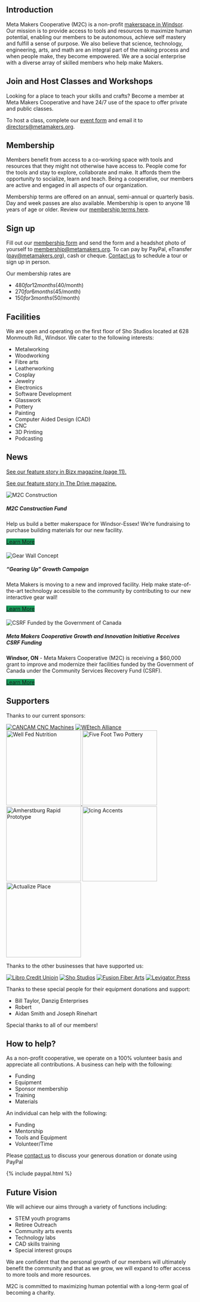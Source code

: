 ## Introduction
Meta Makers Cooperative (M2C) is a non-profit [makerspace in Windsor](https://goo.gl/maps/C1DEyxi6UdCPUZfK8). Our mission is to provide access to tools and resources to maximize human potential, enabling our members to be autonomous, achieve self mastery and fulfill a sense of purpose. We also believe that science, technology, engineering, arts, and math are an integral part of the making process and when people make, they become empowered. 
We are a social enterprise with a diverse array of skilled members who help make Makers.

## Join and Host Classes and Workshops
Looking for a place to teach your skills and crafts? Become a member at Meta Makers Cooperative and have 24/7 use of the space to offer private and public classes.

To host a class, complete our [event form](https://metamakers.org/assets/event.pdf) and email it to [directors@metamakers.org](mailto:directors@metamakers.org).

## Membership
Members benefit from access to a co-working space with tools and resources that they might not otherwise have access to. People come for the tools and stay to explore, collaborate and make. It affords them the opportunity to socialize, learn and teach.  Being a cooperative, our members are active and engaged in all aspects of our organization. 

Membership terms are offered on an annual, semi-annual or quarterly basis. Day and week passes are also available. Membership is open to anyone 18 years of age or older. Review our [membership terms here](https://metamakers.org/assets/SOP.pdf).

## Sign up

Fill out our [membership form](https://metamakers.org/assets/membership_form.pdf) and send the form and a headshot photo of yourself to [membership@metamakers.org](mailto:membership@metamakers.org). To can pay by PayPal, eTransfer (pay@metamakers.org), cash or cheque. [Contact us](/#contact) to schedule a tour or sign up in person.

Our membership rates are
- $480 for 12 months ($40/month)
- $270 for 6 months ($45/month)
- $150 for 3 months ($50/month)

## Facilities

We are open and operating on the first floor of Sho Studios located at 628 Monmouth Rd., Windsor. We cater to the following interests:
- Metalworking
-	Woodworking
-	Fibre arts
-	Leatherworking
-	Cosplay
-	Jewelry
-	Electronics
-	Software Development
-	Glasswork
-	Pottery
-	Painting
-	Computer Aided Design (CAD)
-	CNC
- 3D Printing
- Podcasting


## News
[See our feature story in Bizx magazine (page 11).](https://bizxmagazine.com/biz-x-magazine-january-2024-volume-27-issue-1)

[See our feature story in The Drive magazine.](https://thedrivemagazine.com/posts/meta-makers/)

<div class="card">
  <img src="/assets/images/fund/construction-cropped.png" class="card-img-top" alt="M2C Construction">
  <div class="card-body">
    <h5 class="card-title">M2C Construction Fund</h5>
    <p class="card-text">Help us build a better makerspace for Windsor-Essex! We’re fundraising to purchase building materials for our new facility.</p>
    <a href="/help-us-build" class="btn btn-primary" style="background-color:#159957;border-color:#159957">Learn More</a>
  </div>
</div>

<div class="card" style="margin-top: 20px;">
  <img src="/assets/images/gear-wall.png" class="card-img-top" alt="Gear Wall Concept">
  <div class="card-body">
    <h5 class="card-title">“Gearing Up” Growth Campaign</h5>
    <p class="card-text">Meta Makers is moving to a new and improved facility. Help make state-of-the-art technology accessible to the community by contributing to our new interactive gear wall!</p>
    <a href="/gear-up" class="btn btn-primary" style="background-color:#159957;border-color:#159957">Learn More</a>
  </div>
</div>

<div class="card" style="margin-top: 20px;">
  <img src="/assets/images/csrf-logo.png" class="card-img-top" alt="CSRF Funded by the Government of Canada">
  <div class="card-body">
    <h5 class="card-title">Meta Makers Cooperative Growth and Innovation Initiative Receives CSRF Funding</h5>
    <p class="card-text"><b>Windsor, ON</b> - Meta Makers Cooperative (M2C) is receiving a $60,000 grant to improve and modernize their facilities funded by the Government of Canada under the Community Services Recovery Fund (CSRF).</p>
    <a href="/csrf" class="btn btn-primary" style="background-color:#159957;border-color:#159957">Learn More</a>
  </div>
</div>

<h2 id="supporters">Supporters</h2>
Thanks to our current sponsors:


[![CANCAM CNC Machines](/assets/images/logos/cancam-logo.png "CANCAM CNC Machines")](https://www.cancam.ca/)
[![WEtech Alliance](/assets/images/logos/wetech_logo.png "WEtech Alliance")](https://www.wetech-alliance.com/)
<a href="https://wellfednutrition.ca/"><img
src="/assets/images/logos/wellfed-logo.jpg" alt="Well Fed Nutrition" width="200px" /> </a>
<a href="https://www.instagram.com/fivefoottwopottery/"><img
src="/assets/images/logos/fivetwo-logo.png" alt="Five Foot Two Pottery" width="200px" /></a>
<a href="https://www.aburgproto.com"><img
src="/assets/images/logos/arp-logo.svg" alt="Amherstburg Rapid Prototype" width="200px" /></a>
<a href="http://www.icingaccents.ca/"><img
src="/assets/images/logos/icing-accents.jpg" alt="Icing Accents" width="200px" /></a>
<a href="https://actualize.place"><img
src="/assets/images/logos/actualize-place.png" alt="Actualize Place" width="200px" /></a>


Thanks to the other businesses that have supported us:

[![Libro Credit Unioin](/assets/images/logos/libro.svg "Libro Credit Union")](https://www.libro.ca/)
[![Sho Studios](/assets/images/logos/sho_logo.png "Sho Studios")](https://shoartstudios.com/)
[![Fusion Fiber Arts](/assets/images/logos/fusion_fiber_arts_logo.png "Fusion Fiber Arts")](https://www.facebook.com/Fusion-Fiber-Arts-264559844042799/)
[![Levigator Press](/assets/images/logos/levigator_press_logo.gif "Levigator Press")](http://levigatorpress.ca/)


Thanks to these special people for their equipment donations and support:
- Bill Taylor, Danzig Enterprises
- Robert
- Aidan Smith and Joseph Rinehart

Special thanks to all of our members!

<h2 id="donate">How to help?</h2>

As a non-profit cooperative, we operate on a 100% volunteer basis and appreciate all contributions. 
A business can help with the following:

-	Funding
-	Equipment
-	Sponsor membership
-	Training
-	Materials

An individual can help with the following:

-	Funding
-	Mentorship
-	Tools and Equipment
-	Volunteer/Time

Please [contact us](/#contact) to discuss your generous donation or donate using PayPal 

{% include paypal.html %}

## Future Vision

We will achieve our aims through a variety of functions including: 

-	STEM youth programs
-	Retiree Outreach
-	Community arts events
-	Technology labs
-	CAD skills training
-	Special interest groups

We are confident that the personal growth of our members will ultimately benefit the community and that as we grow, we will expand to offer access to more tools and more resources. 

M2C is committed to maximizing human potential with a long-term goal of becoming a charity.

